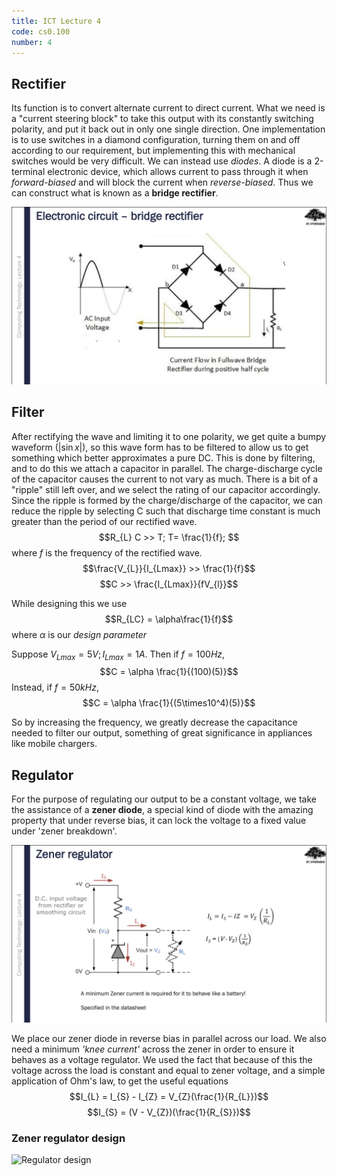 ```yaml
---
title: ICT Lecture 4
code: cs0.100
number: 4
---
```

## Rectifier

Its function is to convert alternate current to direct current.
What we need is a "current steering block" to take this output with its constantly switching polarity, and put it back out in only one single direction.
One implementation is to use switches in a diamond configuration, turning them on and off according to our requirement, but implementing this with mechanical switches would be very difficult.
We can instead use *diodes*. A diode is a 2-terminal electronic device, which allows current to pass through it when *forward-biased* and will block the current when *reverse-biased*. Thus we can construct what is known as a **bridge rectifier**.

![bridge rectifier using diodes](/assets/images/ict004fig1.png)

## Filter

After rectifying the wave and limiting it to one polarity, we get quite a bumpy waveform ($\lvert\sin{x}\rvert$), so this wave form has to be filtered to allow us to get something which better approximates a pure DC. This is done by filtering, and to do this we attach a capacitor in parallel. The charge-discharge cycle of the capacitor causes the current to not vary as much.
There is a bit of a "ripple" still left over, and we select the rating of our capacitor accordingly.  Since the ripple is formed by the charge/discharge of the capacitor, we can reduce the ripple by selecting C such that discharge time constant is much greater than the period of our rectified wave.
$$R_{L} C >> T; T= \frac{1}{f}; $$
where $f$ is the frequency of the rectified wave.
$$\frac{V_{L}}{I_{Lmax}} >> \frac{1}{f}$$
$$C >> \frac{I_{Lmax}}{fV_{l}}$$

While designing this we use 
$$R_{LC} = \alpha\frac{1}{f}$$
where $\alpha$ is our *design parameter*

Suppose $V_{Lmax} = 5V; I_{Lmax} = 1A$.
Then if $f = 100Hz$, 
$$C = \alpha \frac{1}{(100)(5)}$$
Instead, if $f = 50kHz$, 
$$C = \alpha \frac{1}{(5\times10^4)(5)}$$

So by increasing the frequency, we greatly decrease the capacitance needed to filter our output, something of great significance in appliances like mobile chargers.

## Regulator

For the purpose of regulating our output to be a constant voltage, we take the assistance of a **zener diode**, a special kind of diode with the amazing property that under reverse bias, it can lock the voltage to a fixed value under 'zener breakdown'.

![Zener diode in place](/assets/images/ict004fig2.png)

We place our zener diode in reverse bias in parallel across our load. We also need a minimum *'knee current'* across the zener in order to ensure it behaves as a voltage regulator.
We used the fact that because of this the voltage across the load is constant and equal to zener voltage, and a simple application of Ohm's law, to get the useful equations
$$I_{L} = I_{S} - I_{Z} = V_{Z}(\frac{1}{R_{L}})$$
$$I_{S} = (V - V_{Z})(\frac{1}{R_{S}})$$

### Zener regulator design
![Regulator design](004fig3.png)
